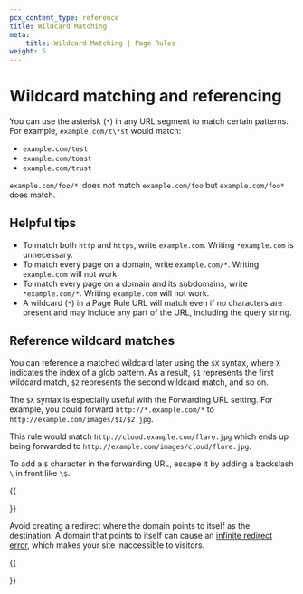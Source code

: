```yaml
---
pcx_content_type: reference
title: Wildcard Matching
meta:
    title: Wildcard Matching | Page Rules
weight: 5
---
```


# Wildcard matching and referencing

You can use the asterisk (`*`) in any URL segment to match certain patterns. For example,
`example.com/t\*st` would match:

- `example.com/test`
- `example.com/toast`
- `example.com/trust`

`example.com/foo/* `does not match `example.com/foo` but `example.com/foo*` does match.

## Helpful tips

- To match both `http` and `https`, write `example.com`. Writing `*example.com` is unnecessary.
- To match every page on a domain, write `example.com/*`. Writing `example.com` will not work.
- To match every page on a domain and its subdomains, write `*example.com/*`. Writing `example.com` will not work.
- A wildcard (`*`) in a Page Rule URL will match even if no characters are present and may include any part of the URL, including the query string.

## Reference wildcard matches

You can reference a matched wildcard later using the `$X` syntax, where `X` indicates the index of a glob pattern. As a result, `$1` represents the first wildcard match, `$2` represents the second wildcard match, and so on.

The `$X` syntax is especially useful with the Forwarding URL setting. For example, you could forward `http://*.example.com/*` to `http://example.com/images/$1/$2.jpg`.

This rule would match `http://cloud.example.com/flare.jpg` which ends up being forwarded to `http://example.com/images/cloud/flare.jpg`.

To add a `$` character in the forwarding URL, escape it by adding a backslash `\` in front like `\$`.

{{<Aside type="warning" header="Warning">}}

Avoid creating a redirect where the domain points to itself as the destination. A domain that points to itself can cause an [infinite redirect error](/ssl/troubleshooting/too-many-redirects/), which makes your site inaccessible to visitors.

{{</Aside>}}




